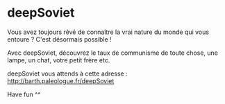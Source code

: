 # deepSoviet

Vous avez toujours rêvé de connaître la vrai nature du monde qui vous entoure ? C'est désormais possible !

Avec deepSoviet, découvrez le taux de communisme de toute chose, une lampe, un chat, votre petit frère etc.

deepSoviet vous attends à cette adresse : http://barth.paleologue.fr/deepSoviet

Have fun ^^
